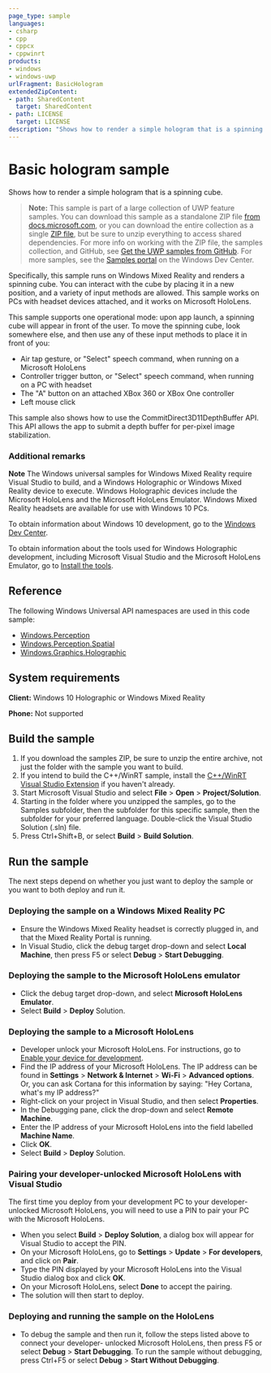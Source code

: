 ```yaml
---
page_type: sample
languages:
- csharp
- cpp
- cppcx
- cppwinrt
products:
- windows
- windows-uwp
urlFragment: BasicHologram
extendedZipContent:
- path: SharedContent
  target: SharedContent
- path: LICENSE
  target: LICENSE
description: "Shows how to render a simple hologram that is a spinning cube."
---
```


<!---
  category: Holographic
  samplefwlink: http://go.microsoft.com/fwlink/p/?LinkId=864208
--->

# Basic hologram sample

Shows how to render a simple hologram that is a spinning cube.

> **Note:** This sample is part of a large collection of UWP feature samples. 
> You can download this sample as a standalone ZIP file
> [from docs.microsoft.com](https://docs.microsoft.com/samples/microsoft/windows-universal-samples/basichologram/),
> or you can download the entire collection as a single
> [ZIP file](https://github.com/Microsoft/Windows-universal-samples/archive/master.zip), but be 
> sure to unzip everything to access shared dependencies. For more info on working with the ZIP file, 
> the samples collection, and GitHub, see [Get the UWP samples from GitHub](https://aka.ms/ovu2uq). 
> For more samples, see the [Samples portal](https://aka.ms/winsamples) on the Windows Dev Center. 

Specifically, this sample runs on Windows Mixed Reality and renders a spinning cube. You can
interact with the cube by placing it in a new position, and a variety of input methods are allowed.
This sample works on PCs with headset devices attached, and it works on Microsoft HoloLens.

This sample supports one operational mode: upon app launch, a spinning cube will appear in front
of the user. To move the spinning cube, look somewhere else, and then use any of these input 
methods to place it in front of you:
  * Air tap gesture, or "Select" speech command, when running on a Microsoft HoloLens
  * Controller trigger button, or "Select" speech command, when running on a PC with headset
  * The "A" button on an attached XBox 360 or XBox One controller
  * Left mouse click

This sample also shows how to use the CommitDirect3D11DepthBuffer API. This API allows the app to 
submit a depth buffer for per-pixel image stabilization.


### Additional remarks

**Note** The Windows universal samples for Windows Mixed Reality require Visual Studio
to build, and a Windows Holographic or Windows Mixed Reality device to execute. Windows Holographic 
devices include the Microsoft HoloLens and the Microsoft HoloLens Emulator. Windows Mixed Reality
headsets are available for use with Windows 10 PCs.

To obtain information about Windows 10 development, go to the [Windows Dev Center](http://go.microsoft.com/fwlink/?LinkID=532421).

To obtain information about the tools used for Windows Holographic development, including Microsoft 
Visual Studio and the Microsoft HoloLens Emulator, go to
[Install the tools](https://developer.microsoft.com/windows/mixed-reality/install_the_tools).


## Reference

The following Windows Universal API namespaces are used in this code sample:

* [Windows.Perception](https://msdn.microsoft.com/library/windows/apps/windows.perception.aspx)  
* [Windows.Perception.Spatial](https://msdn.microsoft.com/library/windows/apps/windows.perception.spatial.aspx)  
* [Windows.Graphics.Holographic](https://msdn.microsoft.com/library/windows/apps/windows.graphics.holographic.aspx)  

## System requirements

**Client:** Windows 10 Holographic or Windows Mixed Reality

**Phone:** Not supported

## Build the sample

1. If you download the samples ZIP, be sure to unzip the entire archive, not just the folder with 
   the sample you want to build. 
2. If you intend to build the C++/WinRT sample,
   install the [C++/WinRT Visual Studio Extension](https://aka.ms/cppwinrt/vsix)
   if you haven't already.
2. Start Microsoft Visual Studio and select **File** \> **Open** \> **Project/Solution**.
3. Starting in the folder where you unzipped the samples, go to the Samples subfolder, then the 
   subfolder for this specific sample, then the subfolder for your preferred language.
   Double-click the Visual Studio Solution (.sln) file.
4. Press Ctrl+Shift+B, or select **Build** \> **Build Solution**.

## Run the sample

The next steps depend on whether you just want to deploy the sample or you want to both deploy and 
run it.

### Deploying the sample on a Windows Mixed Reality PC

- Ensure the Windows Mixed Reality headset is correctly plugged in, and that the Mixed Reality Portal is running.
- In Visual Studio, click the debug target drop-down and select **Local Machine**, then press F5 or select **Debug** \> **Start Debugging**.

### Deploying the sample to the Microsoft HoloLens emulator

- Click the debug target drop-down, and select **Microsoft HoloLens Emulator**.
- Select **Build** \> **Deploy** Solution.

### Deploying the sample to a Microsoft HoloLens

- Developer unlock your Microsoft HoloLens. For instructions, go to
  [Enable your device for development](https://msdn.microsoft.com/windows/uwp/get-started/enable-your-device-for-development#enable-your-windows-10-devices).
- Find the IP address of your Microsoft HoloLens. The IP address can be found in **Settings** \> 
  **Network & Internet** \> **Wi-Fi** \> **Advanced options**. Or, you can ask Cortana for this 
  information by saying: "Hey Cortana, what's my IP address?"
- Right-click on your project in Visual Studio, and then select **Properties**.
- In the Debugging pane, click the drop-down and select **Remote Machine**.
- Enter the IP address of your Microsoft HoloLens into the field labelled **Machine Name**.
- Click **OK**.
- Select **Build** \> **Deploy** Solution.

### Pairing your developer-unlocked Microsoft HoloLens with Visual Studio

The first time you deploy from your development PC to your developer-unlocked Microsoft HoloLens, 
you will need to use a PIN to pair your PC with the Microsoft HoloLens.
- When you select **Build** \> **Deploy Solution**, a dialog box will appear for Visual Studio to 
  accept the PIN.
- On your Microsoft HoloLens, go to **Settings** \> **Update** \> **For developers**, and click on **Pair**.
- Type the PIN displayed by your Microsoft HoloLens into the Visual Studio dialog box and click **OK**.
- On your Microsoft HoloLens, select **Done** to accept the pairing.
- The solution will then start to deploy.

### Deploying and running the sample on the HoloLens

- To debug the sample and then run it, follow the steps listed above to connect your developer-
  unlocked Microsoft HoloLens, then press F5 or select **Debug** \> **Start Debugging**. To run the
  sample without debugging, press Ctrl+F5 or select **Debug** \> **Start Without Debugging**. 
